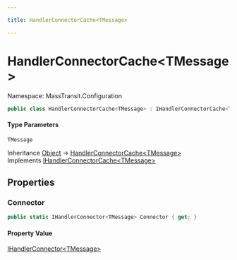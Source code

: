 ```yaml
---

title: HandlerConnectorCache<TMessage>

---
```


# HandlerConnectorCache\<TMessage\>

Namespace: MassTransit.Configuration

```csharp
public class HandlerConnectorCache<TMessage> : IHandlerConnectorCache<TMessage>
```

#### Type Parameters

`TMessage`<br/>

Inheritance [Object](https://learn.microsoft.com/en-us/dotnet/api/system.object) → [HandlerConnectorCache\<TMessage\>](../masstransit-configuration/handlerconnectorcache-1)<br/>
Implements [IHandlerConnectorCache\<TMessage\>](../masstransit-configuration/ihandlerconnectorcache-1)

## Properties

### **Connector**

```csharp
public static IHandlerConnector<TMessage> Connector { get; }
```

#### Property Value

[IHandlerConnector\<TMessage\>](../masstransit-configuration/ihandlerconnector-1)<br/>
